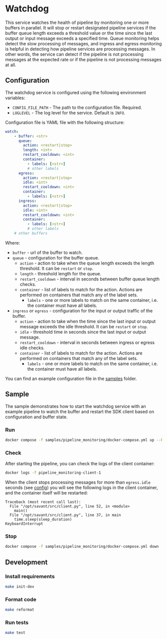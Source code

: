 # Watchdog
This service watches the health of pipeline by monitoring one or more buffers in parallel.
It will stop or restart designated pipeline services if the buffer queue length exceeds a threshold value or the time since the last output or input message exceeds a specified time. 
Queue monitoring helps detect the slow processing of messages, and ingress and egress monitoring is helpful in detecting how pipeline services are processing messages. 
In other words, the service can detect if the pipeline is not processing messages at the expected rate or if the pipeline is not processing messages at all.

## Configuration

The watchdog service is configured using the following environment variables:
* `CONFIG_FILE_PATH` - The path to the configuration file. Required.
* `LOGLEVEL` - The log level for the service. Default is `INFO`.

Configuration file is YAML file with the following structure:
```yaml
watch:
    - buffer: <str>
      queue:
        action: <restart|stop>
        length: <int>
        restart_cooldown: <int>
        container:
          - labels: [<str>]
          # other labels
      egress:
        action: <restart|stop>
        idle: <int>
        restart_cooldown: <int>
        container:
          - labels: [<str>]
      ingress:
        action: <restart|stop>
        idle: <int>
        restart_cooldown: <int>
        container:
          - labels: [<str>]
          # other labels
    # other buffers
```

Where:
* `buffer` - url of the buffer to watch.
* `queue` - configuration for the buffer queue.
  * `action` - action to take when the queue length exceeds the length threshold. It can be `restart` or `stop`.
  * `length` - threshold length for the queue.
  * `restart_cooldown` - interval in seconds between buffer queue length checks.
  * `container` - list of labels to match for the action. Actions are performed on containers that match any of the label sets.
    * `labels` - one or more labels to match on the same container, i.e. the container must have all labels.
* `ingress` or `egress` - configuration for the input or output traffic of the buffer.
  * `action` - action to take when the time since the last input or output message exceeds the idle threshold. It can be `restart` or `stop`.
  * `idle` - threshold time in seconds since the last input or output message.
  * `restart_cooldown` - interval in seconds between ingress or egress idle checks.
  * `container` - list of labels to match for the action. Actions are performed on containers that match any of the label sets.
    * `labels` - one or more labels to match on the same container, i.e. the container must have all labels.

You can find an example configuration file in the [samples](samples/pipeline_monitoring/config.yml) folder.

## Sample

The sample demonstrates how to start the watchdog service with an example pipeline to watch the buffer and restart the SDK client based on configuration and buffer state.

### Run

```bash
docker compose -f samples/pipeline_monitoring/docker-compose.yml up --build -d
```

### Check

After starting the pipeline, you can check the logs of the client container:
```bash
docker logs -f pipeline_monitoring-client-1
```
When the client stops processing messages for more than `egress.idle` seconds (see [config](samples/pipeline_monitoring/config.yml)) 
you will see the following logs in the client container, and the container itself will be restarted:
```
Traceback (most recent call last):
  File "/opt/savant/src/client.py", line 52, in <module>
    main()
  File "/opt/savant/src/client.py", line 37, in main
    time.sleep(sleep_duration)
KeyboardInterrupt
```

### Stop

```bash
docker compose -f samples/pipeline_monitoring/docker-compose.yml down
```

## Development

### Install requirements

```bash
make init-dev
```

### Format code

```bash
make reformat
```

### Run tests

```bash
make test
```
